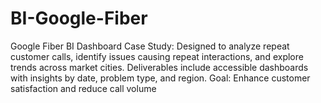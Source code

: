 # BI-Google-Fiber
 Google Fiber BI Dashboard Case Study: Designed to analyze repeat customer calls, identify issues causing repeat interactions, and explore trends across market cities. Deliverables include accessible dashboards with insights by date, problem type, and region. Goal: Enhance customer satisfaction and reduce call volume
